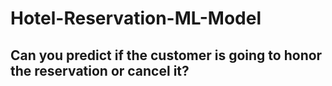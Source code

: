 # Hotel-Reservation-ML-Model

## **Can you predict if the customer is going to honor the reservation or cancel it?**

